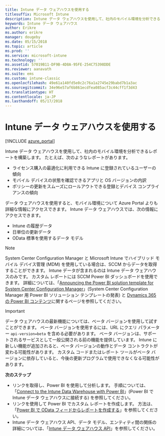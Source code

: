 ```yaml
---
title: Intune データ ウェアハウスを使用する
titlesuffix: Microsoft Intune
description: Intune データ ウェアハウスを使用して、社内のモバイル環境を分析できるレポートを構築します。
keywords: Intune データ ウェアハウス
author: Erikre
ms.author: erikre
manager: dougeby
ms.date: 05/15/2018
ms.topic: article
ms.prod: ''
ms.service: microsoft-intune
ms.technology: ''
ms.assetid: 57019B11-DF9B-4D8A-95FE-254C75398DDE
ms.reviewer: aanavath
ms.suite: ems
ms.custom: intune-classic
ms.openlocfilehash: 49e61a140fd5e0c2c76a1a2745e29babd7b1a3ac
ms.sourcegitcommit: 34e96e57af6b861ecdfea085acf3c44cff1f3d43
ms.translationtype: HT
ms.contentlocale: ja-JP
ms.lasthandoff: 05/17/2018
---
```

# <a name="use-the-intune-data-warehouse"></a>Intune データ ウェアハウスを使用する

[!INCLUDE [azure_portal](./includes/azure_portal.md)]

Intune データ ウェアハウスを使用して、社内のモバイル環境を分析できるレポートを構築します。 たとえば、次のようなレポートがあります。
-   ライセンス購入の最適化に利用できる Intune に登録されているユーザーの傾向
-   モバイル デバイスの状態を確認できるアプリと OS バージョンの内訳
-   ポリシーの更新をスムーズにロールアウトできる登録とデバイス コンプライアンスの傾向

データ ウェアハウスを使用すると、モバイル環境について Azure Portal よりも詳細な情報にアクセスできます。 Intune データ ウェアハウスでは、次の情報にアクセスできます。

  -  Intune の履歴データ
  -  日単位の更新データ
  -  OData 標準を使用するデータ モデル

> [!Note]
> System Center Configuration Manager と Microsoft Intune でハイブリッド モバイル デバイス管理 (MDM) を使用している場合は、SCCM からデータを取得することができます。 Intune データが含まれるのは Intune データ ウェアハウスのみです。 カスタム レポートには SCCM Power BI ダッシュボードを使用できます。 詳細については、「[Announcing the Power BI solution template for System Center Configuration Manager]( https://powerbi.microsoft.com/blog/sccm-solution-template)」(System Center Configuration Manager 用 Power BI ソリューション テンプレートの発表) と [Dynamics 365 の Power BI コンテンツ](https://docs.microsoft.com/dynamics365/unified-operations/dev-itpro/analytics/power-bi-home-page)に関するページを参照してください。


> [!Important]  
> データ ウェアハウスの最新機能については、ベータ バージョンを使用して試すことができます。 ベータ バージョンを使用するには、URL にクエリ パラメーター `api-version=beta` を含める必要があります。 ベータ バージョンは、サポートされるサービスとして一般公開される前の機能を提供しています。 Intune に新しい機能が追加されると、ベータ バージョンの動作とデータ コントラクトが変わる可能性があります。 カスタム コードまたはレポート ツールがベータ バージョンに依存していると、今後の更新プログラムで使用できなくなる可能性があります。

**次のステップ**

- リンクを取得し、Power BI を使用して分析します。 手順については、「[Connect to the Intune Data Warehouse with Power BI](reports-proc-get-a-link-powerbi.md)」(Power BI で Intune データ ウェアハウスに接続する) を参照してください。
- リンクを使用して Power BI でカスタム レポートを作成します。 方法は、「[Power BI で OData フィードからレポートを作成する](reports-proc-create-with-odata.md)」を参照してください。
- Intune データ ウェアハウス API、データ モデル、エンティティ間の関係の詳細については、<!-- , and an example of creating a custom client to retrieve data,-->「[Intune データ ウェアハウス API](reports-nav-intune-data-warehouse.md)」を参照してください。
